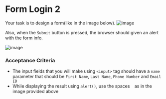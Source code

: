 # Form Login 2
Your task is to design a form(like in the image below).
![image](https://user-images.githubusercontent.com/78275204/224528657-8e145a9e-303e-40e4-bb66-c97b49dde1c2.png)

Also, when the `Submit` button is pressed, the browser should given an alert with the form info. 

![image](https://user-images.githubusercontent.com/78275204/224528767-1fcfbf9a-e55a-425c-b7ae-a643b453cfdc.png)


### Acceptance Criteria
- The input fields that you will make using `<input>` tag should have a `name` parameter that should be `First Name`, `Last Name`, `Phone Number` and `Email ID`
- While displaying the result using `alert()`, use the spaces ` ` as in the image provided above
